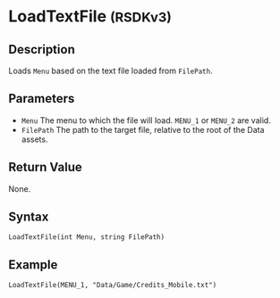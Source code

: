 # LoadTextFile <small>(RSDKv3)</small>

## Description
Loads `Menu` based on the text file loaded from `FilePath`.

## Parameters
- `Menu`
The menu to which the file will load. `MENU_1` or `MENU_2` are valid.
- `FilePath`
The path to the target file, relative to the root of the Data assets.

## Return Value
None.

## Syntax
```
LoadTextFile(int Menu, string FilePath)
```

## Example
```
LoadTextFile(MENU_1, "Data/Game/Credits_Mobile.txt")
```